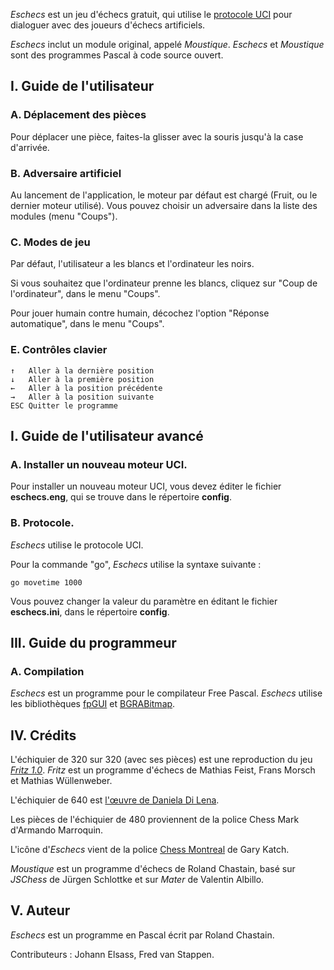 
*Eschecs* est un jeu d'échecs gratuit, qui utilise le [protocole UCI](http://www.shredderchess.com/chess-info/features/uci-universal-chess-interface.html) pour dialoguer avec des joueurs d'échecs artificiels.

*Eschecs* inclut un module original, appelé *Moustique*. *Eschecs* et *Moustique* sont des programmes Pascal à code source ouvert.

## I. Guide de l'utilisateur

### A. Déplacement des pièces

Pour déplacer une pièce, faites-la glisser avec la souris jusqu'à la case d'arrivée.

### B. Adversaire artificiel

Au lancement de l'application, le moteur par défaut est chargé (Fruit, ou le dernier moteur utilisé). Vous pouvez choisir un adversaire dans la liste des modules (menu "Coups").

### C. Modes de jeu

Par défaut, l'utilisateur a les blancs et l'ordinateur les noirs. 

Si vous souhaitez que l'ordinateur prenne les blancs, cliquez sur "Coup de l'ordinateur", dans le menu "Coups".

Pour jouer humain contre humain, décochez l'option "Réponse automatique", dans le menu "Coups".

### E. Contrôles clavier

    ↑   Aller à la dernière position
    ↓   Aller à la première position
    ←   Aller à la position précédente
    →   Aller à la position suivante
    ESC Quitter le programme

## I. Guide de l'utilisateur avancé

### A. Installer un nouveau moteur UCI.

Pour installer un nouveau moteur UCI, vous devez éditer le fichier **eschecs.eng**, qui se trouve dans le répertoire **config**.

### B. Protocole.

*Eschecs* utilise le protocole UCI.

Pour la commande "go", *Eschecs* utilise la syntaxe suivante :

    go movetime 1000

Vous pouvez changer la valeur du paramètre en éditant le fichier **eschecs.ini**, dans le répertoire **config**.

## III. Guide du programmeur

### A. Compilation

*Eschecs* est un programme pour le compilateur Free Pascal. *Eschecs* utilise les bibliothèques [fpGUI][1] et [BGRABitmap][2].

## IV. Crédits

L'échiquier de 320 sur 320 (avec ses pièces) est une reproduction du jeu *[Fritz 1.0]*. *Fritz* est un programme d'échecs de Mathias Feist, Frans Morsch et Mathias Wüllenweber.

L'échiquier de 640 est [l'œuvre de Daniela Di Lena](https://dilena.de/chess-artwork-pieces-and-board-art-assets).

Les pièces de l'échiquier de 480 proviennent de la police Chess Mark d'Armando Marroquin.

L'icône d'*Eschecs* vient de la police [Chess Montreal](http://alcor.concordia.ca/~gpkatch/montreal_font.html) de Gary Katch.

*Moustique* est un programme d'échecs de Roland Chastain, basé sur *JSChess* de Jürgen Schlottke et sur *Mater* de Valentin Albillo.

## V. Auteur

*Eschecs* est un programme en Pascal écrit par Roland Chastain.

Contributeurs : Johann Elsass, Fred van Stappen.

[1]: https://github.com/graemeg/fpGUI 
[2]: https://github.com/bgrabitmap/bgrabitmap
[Fritz 1.0]: http://www.top-5000.nl/cp.htm
